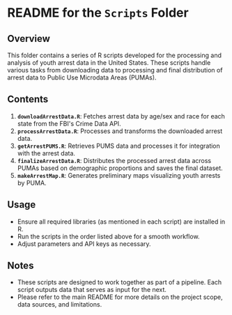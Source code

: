 # README for the `Scripts` Folder

## Overview

This folder contains a series of R scripts developed for the processing and analysis of youth arrest data in the United States. These scripts handle various tasks from downloading data to processing and final distribution of arrest data to Public Use Microdata Areas (PUMAs).

## Contents

1. **`downloadArrestData.R`**: Fetches arrest data by age/sex and race for each state from the FBI's Crime Data API.
2. **`processArrestData.R`**: Processes and transforms the downloaded arrest data.
3. **`getArrestPUMS.R`**: Retrieves PUMS data and processes it for integration with the arrest data.
4. **`finalizeArrestData.R`**: Distributes the processed arrest data across PUMAs based on demographic proportions and saves the final dataset.
5. **`makeArrestMap.R`**: Generates preliminary maps visualizing youth arrests by PUMA.

## Usage

- Ensure all required libraries (as mentioned in each script) are installed in R.
- Run the scripts in the order listed above for a smooth workflow.
- Adjust parameters and API keys as necessary.

## Notes

- These scripts are designed to work together as part of a pipeline. Each script outputs data that serves as input for the next.
- Please refer to the main README for more details on the project scope, data sources, and limitations.
